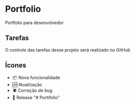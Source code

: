 # Portfolio

Portfolio para desenvolvedor

## Tarefas

O controle das tarefas desse projeto será realizado no GitHub

## Ícones

- :package: Nova funcionalidade
- :up: Atualização
- :spider: Correção de bug
- :checkered_flag: Release
"# Portifolio" 

